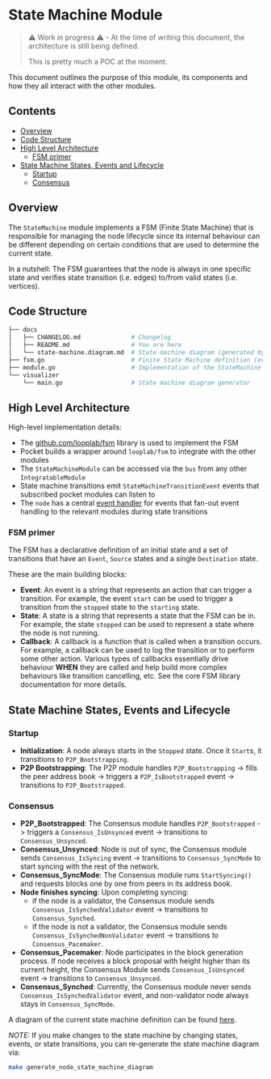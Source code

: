 # State Machine Module <!-- omit in toc -->

> ⚠️ Work in progress ⚠️ - At the time of writing this document, the architecture is still being defined.
>
> This is pretty much a POC at the moment.

This document outlines the purpose of this module, its components and how they all interact with the other modules.

## Contents <!-- omit in toc -->

- [Overview](#overview)
- [Code Structure](#code-structure)
- [High Level Architecture](#high-level-architecture)
  - [FSM primer](#fsm-primer)
- [State Machine States, Events and Lifecycle](#state-machine-states-events-and-lifecycle)
  - [Startup](#startup)
  - [Consensus](#consensus)

## Overview

The `StateMachine` module implements a FSM (Finite State Machine) that is responsible for managing the node lifecycle since its internal behaviour can be different depending on certain conditions that are used to determine the current state.

In a nutshell: The FSM guarantees that the node is always in one specific state and verifies state transition (i.e. edges) to/from valid states (i.e. vertices).

## Code Structure

```bash
├── docs
│   ├── CHANGELOG.md              # Changelog
│   ├── README.md                 # You are here
│   └── state-machine.diagram.md  # State machine diagram (generated by visualizer/main.go)
├── fsm.go                        # Finite State Machine definition (events, states, transitions)
├── module.go                     # Implementation of the StateMachine module
└── visualizer
    └── main.go                   # State machine diagram generator
```

## High Level Architecture

High-level implementation details:

- The [github.com/looplab/fsm](https://github.com/looplab/fsm) library is used to implement the FSM
- Pocket builds a wrapper around `looplab/fsm` to integrate with the other modules
- The `StateMachineModule` can be accessed via the `bus` from any other `IntegratableModule`
- State machine transitions emit `StateMachineTransitionEvent` events that subscribed pocket modules can listen to
- The `node` has a central [event handler](../../shared/node.go) for events that fan-out event handling to the relevant modules during state transitions

### FSM primer

The FSM has a declarative definition of an initial state and a set of transitions that have an `Event`, `Source` states and a single `Destination` state.

These are the main building blocks:

- **Event**: An event is a string that represents an action that can trigger a transition. For example, the event `start` can be used to trigger a transition from the `stopped` state to the `starting` state.
- **State**: A state is a string that represents a state that the FSM can be in. For example, the state `stopped` can be used to represent a state where the node is not running.
- **Callback**: A callback is a function that is called when a transition occurs. For example, a callback can be used to log the transition or to perform some other action. Various types of callbacks essentially drive behaviour **WHEN** they are called and help build more complex behaviours like transition cancelling, etc. See the core FSM library documentation for more details.

## State Machine States, Events and Lifecycle

### Startup

- **Initialization**: A node always starts in the `Stopped` state. Once it `Start`s, it transitions to `P2P_Bootstrapping`.
- **P2P Bootstrapping**: The P2P module handles `P2P_Bootstrapping` -> fills the peer address book -> triggers a `P2P_IsBootstrapped` event -> transitions to `P2P_Bootstrapped`.

### Consensus

- **P2P_Bootstrapped**: The Consensus module handles `P2P_Bootstrapped` -> triggers a `Consensus_IsUnsynced` event -> transitions to `Consensus_Unsynced`.
- **Consensus_Unsynced**: Node is out of sync, the Consensus module sends `Consensus_IsSyncing` event -> transitions to `Consensus_SyncMode` to start syncing with the rest of the network.
- **Consensus_SyncMode**: The Consensus module runs `StartSyncing()` and requests blocks one by one from peers in its address book.
- **Node finishes syncing**: Upon completing syncing:
  - if the node is a validator, the Consensus module sends `Consensus_IsSynchedValidator` event -> transitions to `Consensus_Synched`.
  - if the node is not a validator, the Consensus module sends `Consensus_IsSynchedNonValidator` event -> transitions to `Consensus_Pacemaker`.
- **Consensus_Pacemaker**: Node participates in the block generation process. If node receives a block proposal with height higher than its current height, the Consensus Module sends `Consensus_IsUnsynced` event -> transitions to `Consensus_Unsynced`.
- **Consensus_Synched**: Currently, the Consensus module never sends `Consensus_IsSynchedValidator` event, and non-validator node always stays in `Consensus_SyncMode`.

A diagram of the current state machine definition can be found [here](state-machine.diagram.md).

_NOTE:_ If you make changes to the state machine by changing states, events, or state transitions, you can re-generate the state machine diagram via:

```bash
make generate_node_state_machine_diagram
```

<!-- GITHUB_WIKI: state_machine/README -->
